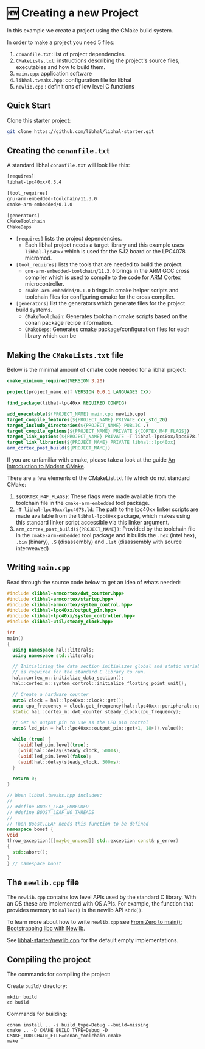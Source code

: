 # 🆕 Creating a new Project

In this example we create a project using the CMake build system.

In order to make a project you need 5 files:

1. `conanfile.txt`: list of project dependencies.
2. `CMakeLists.txt`: instructions describing the project's source files,
   executables and how to build them.
3. `main.cpp`: application software
4. `libhal.tweaks.hpp`: configuration file for libhal
5. `newlib.cpp` : definitions of low level C functions

## Quick Start

Clone this starter project:

```bash
git clone https://github.com/libhal/libhal-starter.git
```

## Creating the `conanfile.txt`

A standard libhal `conanfile.txt` will look like this:

```txt
[requires]
libhal-lpc40xx/0.3.4

[tool_requires]
gnu-arm-embedded-toolchain/11.3.0
cmake-arm-embedded/0.1.0

[generators]
CMakeToolchain
CMakeDeps
```

- `[requires]` lists the project dependencies.
    - Each libhal project needs a target library and this example uses
      `libhal-lpc40xx` which is used for the SJ2 board or the LPC4078 micromod.
- `[tool_requires]` lists the tools that are needed to build the project.
    - `gnu-arm-embedded-toolchain/11.3.0` brings in the ARM GCC cross compiler
      which is used to compile to the code for ARM Cortex microcontroller.
    - `cmake-arm-embedded/0.1.0` brings in cmake helper scripts and toolchain
      files for configuring cmake for the cross compiler.
- `[generators]` list the generators which generate files for the project build
   systems.
    - `CMakeToolchain`: Generates toolchain cmake scripts based on the conan
      package recipe information.
    - `CMakeDeps`: Generates cmake package/configuration files for each library
    which can be

## Making the `CMakeLists.txt` file

Below is the minimal amount of cmake code needed for a libhal project:

```cmake
cmake_minimum_required(VERSION 3.20)

project(project_name.elf VERSION 0.0.1 LANGUAGES CXX)

find_package(libhal-lpc40xx REQUIRED CONFIG)

add_executable(${PROJECT_NAME} main.cpp newlib.cpp)
target_compile_features(${PROJECT_NAME} PRIVATE cxx_std_20)
target_include_directories(${PROJECT_NAME} PUBLIC .)
target_compile_options(${PROJECT_NAME} PRIVATE ${CORTEX_M4F_FLAGS})
target_link_options(${PROJECT_NAME} PRIVATE -T libhal-lpc40xx/lpc4078.ld)
target_link_libraries(${PROJECT_NAME} PRIVATE libhal::lpc40xx)
arm_cortex_post_build(${PROJECT_NAME})
```

If you are unfamiliar with cmake, please take a look at the guide
[An Introduction to Modern CMake](https://cliutils.gitlab.io/modern-cmake/).

There are a few elements of the CMakeList.txt file which do not standard CMake:

1. `${CORTEX_M4F_FLAGS}`: These flags were made available from the toolchain
   file in the `cmake-arm-embedded` tool package.
2. `-T libhal-lpc40xx/lpc4078.ld`: The path to the lpc40xx linker scripts are
   made available from the `libhal-lpc40xx` package, which makes using this
   standard linker script accessible via this linker argument.
3. `arm_cortex_post_build(${PROJECT_NAME})`: Provided by the toolchain
   file in the `cmake-arm-embedded` tool package and it builds the
   `.hex` (intel hex), `.bin` (binary), `.S` (disassembly) and
   `.lst` (disassembly with source interweaved)

## Writing `main.cpp`

Read through the source code below to get an idea of whats needed:

```C++
#include <libhal-armcortex/dwt_counter.hpp>
#include <libhal-armcortex/startup.hpp>
#include <libhal-armcortex/system_control.hpp>
#include <libhal-lpc40xx/output_pin.hpp>
#include <libhal-lpc40xx/system_controller.hpp>
#include <libhal-util/steady_clock.hpp>

int
main()
{
  using namespace hal::literals;
  using namespace std::literals;

  // Initializing the data section initializes global and static variables and
  // is required for the standard C library to run.
  hal::cortex_m::initialize_data_section();
  hal::cortex_m::system_control::initialize_floating_point_unit();

  // Create a hardware counter
  auto& clock = hal::lpc40xx::clock::get();
  auto cpu_frequency = clock.get_frequency(hal::lpc40xx::peripheral::cpu);
  static hal::cortex_m::dwt_counter steady_clock(cpu_frequency);

  // Get an output pin to use as the LED pin control
  auto& led_pin = hal::lpc40xx::output_pin::get<1, 18>().value();

  while (true) {
    (void)led_pin.level(true);
    (void)hal::delay(steady_clock, 500ms);
    (void)led_pin.level(false);
    (void)hal::delay(steady_clock, 500ms);
  }

  return 0;
}

// When libhal.tweaks.hpp includes:
//
// #define BOOST_LEAF_EMBEDDED
// #define BOOST_LEAF_NO_THREADS
//
// Then Boost.LEAF needs this function to be defined
namespace boost {
void
throw_exception([[maybe_unused]] std::exception const& p_error)
{
  std::abort();
}
} // namespace boost
```

## The `newlib.cpp` file

The `newlib.cpp` contains low level APIs used by the standard C library. With an
OS these are implemented with OS APIs. For example, the function that provides
memory to `malloc()` is the newlib API `sbrk()`.

To learn more about how to write `newlib.cpp` see [From Zero to main():
Bootstrapping libc with
Newlib](https://interrupt.memfault.com/blog/boostrapping-libc-with-newlib).

See
[libhal-starter/newlib.cpp](https://github.com/libhal/libhal-starter/blob/main/newlib.cpp)
for the default empty implementations.

## Compiling the project

The commands for compiling the project:

Create `build/` directory:

```
mkdir build
cd build
```

Commands for building:

```
conan install .. -s build_type=Debug --build=missing
cmake .. -D CMAKE_BUILD_TYPE=Debug -D CMAKE_TOOLCHAIN_FILE=conan_toolchain.cmake
make
```
